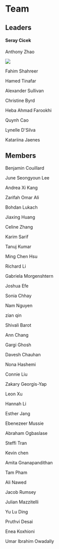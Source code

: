 # Team

## Leaders

#### Seray Cicek

Anthony Zhao

![](http://2016.igem.org/wiki/images/6/61/T--Toronto--2016_anthony-zhao.jpg)

Fahim Shahreer

Hamed Tinafar

Alexander Sullivan

Christine Byrd

Heba Ahmad Farookhi

Quynh Cao

Lynelle D'Silva

Katariina Jaenes

## Members

Benjamin Couillard

June Seongyoun Lee

Andrea Xi Kang

Zarifah Omar Ali

Bohdan Lukach

Jiaxing Huang

Celine Zhang

Karim Sarif

Tanuj Kumar

Ming Chen Hsu

Richard Li

Gabriela Morgenshtern

Joshua Efe

Sonia Chhay

Nam Nguyen

zian qin

Shivali Barot

Ann Chang

Gargi Ghosh

Davesh Chauhan

Nona Hashemi

Connie Liu

Zakary Georgis-Yap

Leon Xu

Hannah Li

Esther Jang

Ebenezeer Mussie

Abraham Ogbaslase

Steffi Tran

Kevin chen

Amita Gnanapandithan

Tam Pham

Ali Nawed

Jacob Rumsey

Julian Mazzitelli

Yu Lu Ding

Pruthvi Desai

Enea Koxhioni

Umar Ibrahim Owadally

